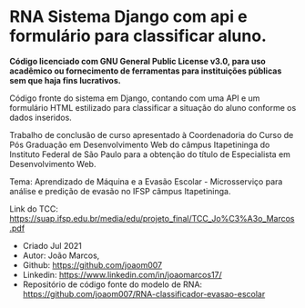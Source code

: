 # RNA Sistema Django com api e formulário para classificar aluno.

**Código licenciado com GNU General Public License v3.0, para uso acadêmico ou fornecimento de ferramentas para instituições públicas sem que haja fins lucrativos.**

Código fronte do sistema em Django, contando com uma API e um formulário HTML estilizado para classificar a situação do aluno conforme os dados inseridos.

Trabalho de conclusão de curso apresentado à Coordenadoria do Curso de Pós
Graduação em Desenvolvimento Web do câmpus Itapetininga do Instituto Federal 
de São Paulo para a obtenção do título de Especialista em Desenvolvimento Web.

Tema: Aprendizado de Máquina e a Evasão Escolar - Microsserviço para análise 
e predição de evasão no IFSP câmpus Itapetininga.

Link do TCC: https://suap.ifsp.edu.br/media/edu/projeto_final/TCC_Jo%C3%A3o_Marcos.pdf

* Criado Jul 2021
* Autor: João Marcos, 
* Github: https://github.com/joaom007
* Linkedin: https://www.linkedin.com/in/joaomarcos17/
* Repositório de código fonte do modelo de RNA: https://github.com/joaom007/RNA-classificador-evasao-escolar
